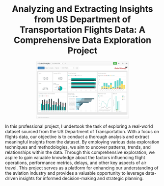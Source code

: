 <h1 align = 'center'> Analyzing and Extracting Insights from US Department of Transportation Flights Data: A Comprehensive Data Exploration Project </h1>
<p align="center">
  <img width="300" src="dashboard.png" alt="Description of the image">
</p>

In this professional project, I undertook the task of exploring a real-world dataset sourced from the US Department of Transportation. With a focus on flights data, our objective is to conduct a thorough analysis and extract meaningful insights from the dataset. By employing various data exploration techniques and methodologies, we aim to uncover patterns, trends, and relationships within the data. Through this comprehensive exploration, we aspire to gain valuable knowledge about the factors influencing flight operations, performance metrics, delays, and other key aspects of air travel. This project serves as a platform for enhancing our understanding of the aviation industry and provides a valuable opportunity to leverage data-driven insights for informed decision-making and strategic planning.
